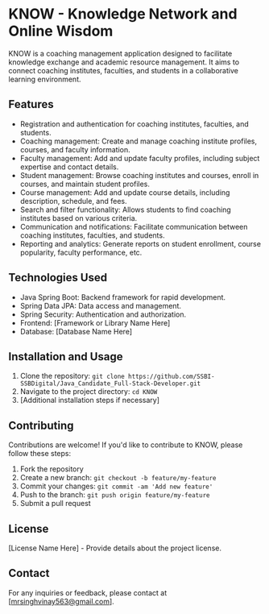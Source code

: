 # KNOW - Knowledge Network and Online Wisdom

KNOW is a coaching management application designed to facilitate knowledge exchange and academic resource management. It aims to connect coaching institutes, faculties, and students in a collaborative learning environment.

## Features

- Registration and authentication for coaching institutes, faculties, and students.
- Coaching management: Create and manage coaching institute profiles, courses, and faculty information.
- Faculty management: Add and update faculty profiles, including subject expertise and contact details.
- Student management: Browse coaching institutes and courses, enroll in courses, and maintain student profiles.
- Course management: Add and update course details, including description, schedule, and fees.
- Search and filter functionality: Allows students to find coaching institutes based on various criteria.
- Communication and notifications: Facilitate communication between coaching institutes, faculties, and students.
- Reporting and analytics: Generate reports on student enrollment, course popularity, faculty performance, etc.

## Technologies Used

- Java Spring Boot: Backend framework for rapid development.
- Spring Data JPA: Data access and management.
- Spring Security: Authentication and authorization.
- Frontend: [Framework or Library Name Here]
- Database: [Database Name Here]

## Installation and Usage

1. Clone the repository: `git clone https://github.com/SSBI-SSBDigital/Java_Candidate_Full-Stack-Developer.git`
2. Navigate to the project directory: `cd KNOW`
3. [Additional installation steps if necessary]

## Contributing

Contributions are welcome! If you'd like to contribute to KNOW, please follow these steps:

1. Fork the repository
2. Create a new branch: `git checkout -b feature/my-feature`
3. Commit your changes: `git commit -am 'Add new feature'`
4. Push to the branch: `git push origin feature/my-feature`
5. Submit a pull request

## License

[License Name Here] - Provide details about the project license.

## Contact

For any inquiries or feedback, please contact at [mrsinghvinay563@gmail.com].

